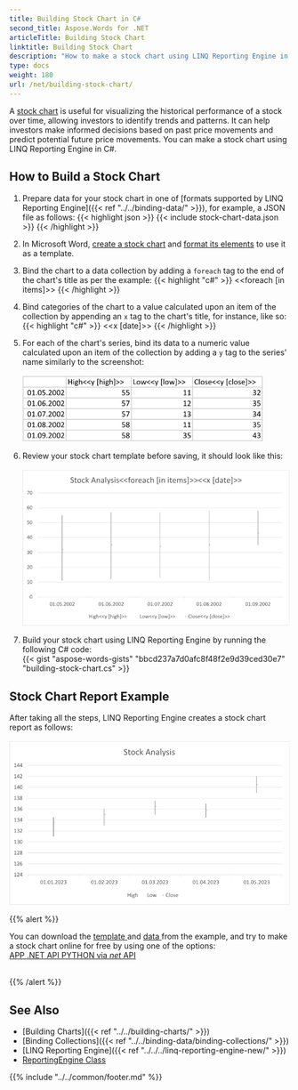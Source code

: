 ```yaml
---
title: Building Stock Chart in C#
second_title: Aspose.Words for .NET
articleTitle: Building Stock Chart
linktitle: Building Stock Chart
description: "How to make a stock chart using LINQ Reporting Engine in C#."
type: docs
weight: 180
url: /net/building-stock-chart/
---
```


A [stock chart](https://en.wikipedia.org/wiki/Candlestick_chart) is useful for visualizing the historical performance
of a stock over time, allowing investors to identify trends and patterns. It can help investors make informed decisions
based on past price movements and predict potential future price movements. You can make a stock chart using LINQ Reporting
Engine in C#.

## How to Build a Stock Chart

1. Prepare data for your stock chart in one of [formats supported by LINQ Reporting Engine]({{< ref "../../binding-data/" >}}),
for example, a JSON file as follows:
{{< highlight json >}}
{{< include stock-chart-data.json >}}
{{< /highlight >}}

2. In Microsoft Word, [create a stock
chart](https://support.microsoft.com/en-us/office/add-a-chart-to-your-document-in-word-ff48e3eb-5e04-4368-a39e-20df7c798932)
and [format its
elements](https://support.microsoft.com/en-us/office/format-elements-of-a-chart-b6c787d5-f90a-41d2-a901-9d3ed9f0dbf0)
to use it as a template.

3. Bind the chart to a data collection by adding a `foreach` tag to the end of the chart's title as per the example:
{{< highlight "c#" >}}
<<foreach [in items]>>
{{< /highlight >}}

4. Bind categories of the chart to a value calculated upon an item of the collection by appending an `x` tag to
the chart's title, for instance, like so:
{{< highlight "c#" >}}
<<x [date]>>
{{< /highlight >}}

5. For each of the chart's series, bind its data to a numeric value calculated upon an item of the collection by adding
a `y` tag to the series' name similarly to the screenshot:\
\
<img src="stock-chart-template-series-data.png"
  alt="Series data of a stock chart template for LINQ Reporting Engine in C#."
  style="width:432px"/>

6. Review your stock chart template before saving, it should look like this:\
\
<img src="stock-chart-template.png"
  alt="Stock chart template for LINQ Reporting Engine in C#."
  style="width:578px"/>

7. Build your stock chart using LINQ Reporting Engine by running the following C# code:\
{{< gist "aspose-words-gists" "bbcd237a7d0afc8f48f2e9d39ced30e7" "building-stock-chart.cs" >}}

## Stock Chart Report Example

After taking all the steps, LINQ Reporting Engine creates a stock chart report as follows:\
\
<img src="stock-chart-report.png"
  alt="Stock chart report created by LINQ Reporting Engine in C#."
  style="width:578px"/>

{{% alert %}}

You can download the [template
](https://github.com/aspose-words/Aspose.Words-for-.NET/raw/ivan.lyagin/UEX-331/Examples/Data/LINQ/Stock%20Chart%20Template.docx)
and [data
](https://github.com/aspose-words/Aspose.Words-for-.NET/raw/ivan.lyagin/UEX-331/Examples/Data/LINQ/Stock%20Chart%20Data.json)
from the example, and try to make a stock chart online for free by using one of the options:\
<a class="product-item docs-btn" href="https://products.aspose.app/words/assembly" >APP </a>
<a class="product-item docs-btn" href="https://products.aspose.com/words/net/report/" >.NET API </a>
<a class="product-item docs-btn" href="https://products.aspose.com/words/python-net/report/" >
PYTHON via <em class="docs-vianet">net</em> API</a>
<br/>
<br/>

{{% /alert %}}

## See Also

- [Building Charts]({{< ref "../../building-charts/" >}})
- [Binding Collections]({{< ref "../../binding-data/binding-collections/" >}})
- [LINQ Reporting Engine]({{< ref "../../../linq-reporting-engine-new/" >}})
- [ReportingEngine Class](https://reference.aspose.com/words/net/aspose.words.reporting/reportingengine/)

{{% include "../../common/footer.md" %}}